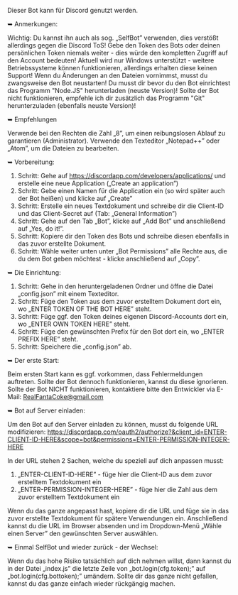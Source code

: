 Dieser Bot kann für Discord genutzt werden.

➥ Anmerkungen:

Wichtig: Du kannst ihn auch als sog. „SelfBot” verwenden, dies verstößt allerdings gegen die Discord ToS!
Gebe den Token des Bots oder deinen persönlichen Token niemals weiter - dies würde den kompletten Zugriff auf den Account bedeuten!
Aktuell wird nur Windows unterstützt - weitere Betriebssysteme können funktionieren, allerdings erhalten diese keinen Support!
Wenn du Änderungen an den Dateien vornimmst, musst du zwangsweise den Bot neustarten!
Du musst dir bevor du den Bot einrichtest das Programm "Node.JS" herunterladen (neuste Version)!
Sollte der Bot nicht funktionieren, empfehle ich dir zusätzlich das Programm "Git" herunterzuladen (ebenfalls neuste Version)!

➥ Empfehlungen

Verwende bei den Rechten die Zahl „8”, um einen reibungslosen Ablauf zu garantieren (Administrator).
Verwende den Texteditor „Notepad++” oder „Atom”, um die Dateien zu bearbeiten.

➥ Vorbereitung:

1. Schritt: Gehe auf https://discordapp.com/developers/applications/ und erstelle eine neue Application („Create an application”)
2. Schritt: Gebe einen Namen für die Application ein (so wird später auch der Bot heißen) und klicke auf „Create”
3. Schritt: Erstelle ein neues Textdokument und schreibe dir die Client-ID und das Client-Secret auf (Tab: „General Information”)
4. Schritt: Gehe auf den Tab „Bot”, klicke auf „Add Bot” und anschließend auf „Yes, do it!”.
5. Schritt: Kopiere dir den Token des Bots und schreibe diesen ebenfalls in das zuvor erstellte Dokument.
6. Schritt: Wähle weiter unten unter „Bot Permissions” alle Rechte aus, die du dem Bot geben möchtest - klicke anschließend auf „Copy”.

➥ Die Einrichtung:

1. Schritt: Gehe in den heruntergeladenen Ordner und öffne die Datei „config.json” mit einem Texteditor.
2. Schritt: Füge den Token aus dem zuvor erstelltem Dokument dort ein, wo „ENTER TOKEN OF THE BOT HERE” steht.
3. Schritt: Füge ggf. den Token deines eigenen Discord-Accounts dort ein, wo „ENTER OWN TOKEN HERE” steht.
4. Schritt: Füge den gewünschten Prefix für den Bot dort ein, wo „ENTER PREFIX HERE” steht.
5. Schritt: Speichere die „config.json” ab.

➥ Der erste Start:

Beim ersten Start kann es ggf. vorkommen, dass Fehlermeldungen auftreten.
Sollte der Bot dennoch funktionieren, kannst du diese ignorieren.
Sollte der Bot NICHT funktionieren, kontaktiere bitte den Entwickler via E-Mail: RealFantaCoke@gmail.com

➥ Bot auf Server einladen:

Um den Bot auf den Server einladen zu können, musst du folgende URL modifizieren:
https://discordapp.com/oauth2/authorize?&client_id=ENTER-CLIENT-ID-HERE&scope=bot&permissions=ENTER-PERMISSION-INTEGER-HERE

In der URL stehen 2 Sachen, welche du speziell auf dich anpassen musst:

1. „ENTER-CLIENT-ID-HERE” - füge hier die Client-ID aus dem zuvor erstelltem Textdokument ein
2. „ENTER-PERMISSION-INTEGER-HERE” - füge hier die Zahl aus dem zuvor erstelltem Textdokument ein

Wenn du das ganze angepasst hast, kopiere dir die URL und füge sie in das zuvor erstellte Textdokument für spätere Verwendungen ein.
Anschließend kannst du die URL im Browser absenden und im Dropdown-Menü „Wähle einen Server” den gewünschten Server auswählen.

➥ Einmal SelfBot und wieder zurück - der Wechsel:

Wenn du das hohe Risiko tatsächlich auf dich nehmen willst, dann kannst du in der Datei „index.js” die letzte Zeile von „bot.login(cfg.token);” auf „bot.login(cfg.bottoken);” umändern.
Sollte dir das ganze nicht gefallen, kannst du das ganze einfach wieder rückgängig machen.
